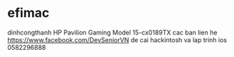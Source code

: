 # efimac
dinhcongthanh
HP Pavilion Gaming Model 15-cx0189TX 
cac ban lien he https://www.facebook.com/DevSeniorVN de cai hackintosh va lap trinh ios
0582296888

